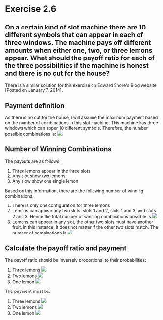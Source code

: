 Exercise 2.6
=======

On a certain kind of slot machine there are 10 different symbols that can appear in each of three windows. The machine pays off different amounts when either one, two, or three lemons appear. What should the payoff ratio for each of the three possibilities if the machine is honest and there is no cut for the house?
-----------

There is a similar solution for this exercise on [Edward Shore's Blog](http://edspi31415.blogspot.com/2014/01/probability-odds-of-winning-at-slot.html) website [Posted on January 7, 2014].

Payment definition
-----------
As there is no cut for the house, I will assume the maximum payment based on the number of combinations in this slot machine. This machine has three windows which can apper 10 different symbols. Therefore, the number possible combinations is: <img src="https://latex.codecogs.com/svg.latex?10^3=10\times10\times10=1000" />

Number of Winning Combinations
-----------
The payouts are as follows:
1. Three lemons appear in the three slots
2. Any slot show two lemons
3. Any slow show one single lemon

Based on this information, there are the following number of winning combinations:
1. There is only one configuration for three lemons
2. Lemons can appear any two slots: slots 1 and 2, slots 1 and 3, and slots 2 and 3. Hence the total number of winning combinations possible is <img src="https://latex.codecogs.com/svg.latex?1\times1\times9+1\times9\times1+9\times1\times1=27" />
3. Lemons can appear in any slot, the other two slots must have another fruit. In this instance, it does not matter if the other two slots match. The number of combinations is <img src="https://latex.codecogs.com/svg.latex?1\times9\times9+9\times1\times9+9\times9\times1=243" />

Calculate the payoff ratio and payment
-----------
The payoff ratio should be inversely proportional to their probabilities:
1. Three lemons <img src="https://latex.codecogs.com/svg.latex?1/1=1" />
2. Two lemons <img src="https://latex.codecogs.com/svg.latex?1/27=0.0370" />
3. One lemon <img src="https://latex.codecogs.com/svg.latex?1/243=0.0041" />

The payment must be:
1. Three lemons <img src="https://latex.codecogs.com/svg.latex?1\times1000=1000" />
2. Two lemons <img src="https://latex.codecogs.com/svg.latex?0.0370\times1000=37" />
3. One lemon <img src="https://latex.codecogs.com/svg.latex?0.0041\times1000=4.1" />
